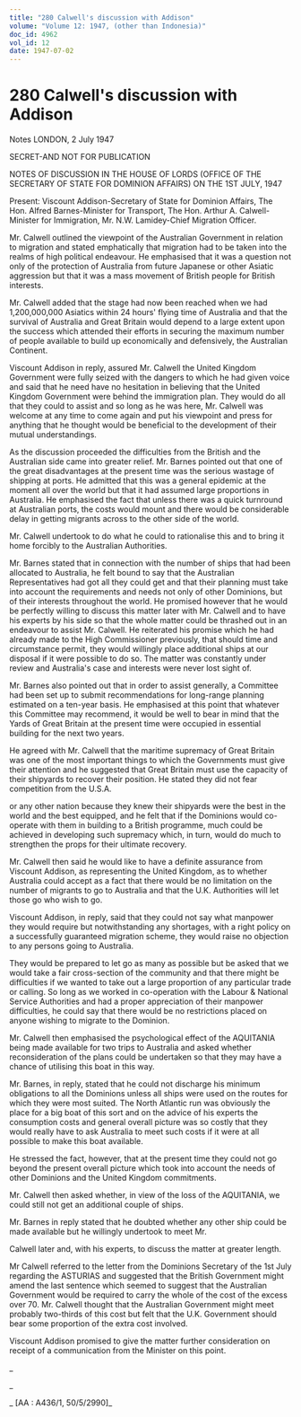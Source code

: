 ```yaml
---
title: "280 Calwell's discussion with Addison"
volume: "Volume 12: 1947, (other than Indonesia)"
doc_id: 4962
vol_id: 12
date: 1947-07-02
---
```


# 280 Calwell's discussion with Addison

Notes LONDON, 2 July 1947

SECRET-AND NOT FOR PUBLICATION

NOTES OF DISCUSSION IN THE HOUSE OF LORDS (OFFICE OF THE SECRETARY OF STATE FOR DOMINION AFFAIRS) ON THE 1ST JULY, 1947

Present: Viscount Addison-Secretary of State for Dominion Affairs, The Hon. Alfred Barnes-Minister for Transport, The Hon. Arthur A. Calwell-Minister for Immigration, Mr. N.W. Lamidey-Chief Migration Officer.

Mr. Calwell outlined the viewpoint of the Australian Government in relation to migration and stated emphatically that migration had to be taken into the realms of high political endeavour. He emphasised that it was a question not only of the protection of Australia from future Japanese or other Asiatic aggression but that it was a mass movement of British people for British interests.

Mr. Calwell added that the stage had now been reached when we had 1,200,000,000 Asiatics within 24 hours' flying time of Australia and that the survival of Australia and Great Britain would depend to a large extent upon the success which attended their efforts in securing the maximum number of people available to build up economically and defensively, the Australian Continent.

Viscount Addison in reply, assured Mr. Calwell the United Kingdom Government were fully seized with the dangers to which he had given voice and said that he need have no hesitation in believing that the United Kingdom Government were behind the immigration plan. They would do all that they could to assist and so long as he was here, Mr. Calwell was welcome at any time to come again and put his viewpoint and press for anything that he thought would be beneficial to the development of their mutual understandings.

As the discussion proceeded the difficulties from the British and the Australian side came into greater relief. Mr. Barnes pointed out that one of the great disadvantages at the present time was the serious wastage of shipping at ports. He admitted that this was a general epidemic at the moment all over the world but that it had assumed large proportions in Australia. He emphasised the fact that unless there was a quick turnround at Australian ports, the costs would mount and there would be considerable delay in getting migrants across to the other side of the world.

Mr. Calwell undertook to do what he could to rationalise this and to bring it home forcibly to the Australian Authorities.

Mr. Barnes stated that in connection with the number of ships that had been allocated to Australia, he felt bound to say that the Australian Representatives had got all they could get and that their planning must take into account the requirements and needs not only of other Dominions, but of their interests throughout the world. He promised however that he would be perfectly willing to discuss this matter later with Mr. Calwell and to have his experts by his side so that the whole matter could be thrashed out in an endeavour to assist Mr. Calwell. He reiterated his promise which he had already made to the High Commissioner previously, that should time and circumstance permit, they would willingly place additional ships at our disposal if it were possible to do so. The matter was constantly under review and Australia's case and interests were never lost sight of.

Mr. Barnes also pointed out that in order to assist generally, a Committee had been set up to submit recommendations for long-range planning estimated on a ten-year basis. He emphasised at this point that whatever this Committee may recommend, it would be well to bear in mind that the Yards of Great Britain at the present time were occupied in essential building for the next two years.

He agreed with Mr. Calwell that the maritime supremacy of Great Britain was one of the most important things to which the Governments must give their attention and he suggested that Great Britain must use the capacity of their shipyards to recover their position. He stated they did not fear competition from the U.S.A.

or any other nation because they knew their shipyards were the best in the world and the best equipped, and he felt that if the Dominions would co-operate with them in building to a British programme, much could be achieved in developing such supremacy which, in turn, would do much to strengthen the props for their ultimate recovery.

Mr. Calwell then said he would like to have a definite assurance from Viscount Addison, as representing the United Kingdom, as to whether Australia could accept as a fact that there would be no limitation on the number of migrants to go to Australia and that the U.K. Authorities will let those go who wish to go.

Viscount Addison, in reply, said that they could not say what manpower they would require but notwithstanding any shortages, with a right policy on a successfully guaranteed migration scheme, they would raise no objection to any persons going to Australia.

They would be prepared to let go as many as possible but be asked that we would take a fair cross-section of the community and that there might be difficulties if we wanted to take out a large proportion of any particular trade or calling. So long as we worked in co-operation with the Labour &amp; National Service Authorities and had a proper appreciation of their manpower difficulties, he could say that there would be no restrictions placed on anyone wishing to migrate to the Dominion.

Mr. Calwell then emphasised the psychological effect of the AQUITANIA being made available for two trips to Australia and asked whether reconsideration of the plans could be undertaken so that they may have a chance of utilising this boat in this way.

Mr. Barnes, in reply, stated that he could not discharge his minimum obligations to all the Dominions unless all ships were used on the routes for which they were most suited. The North Atlantic run was obviously the place for a big boat of this sort and on the advice of his experts the consumption costs and general overall picture was so costly that they would really have to ask Australia to meet such costs if it were at all possible to make this boat available.

He stressed the fact, however, that at the present time they could not go beyond the present overall picture which took into account the needs of other Dominions and the United Kingdom commitments.

Mr. Calwell then asked whether, in view of the loss of the AQUITANIA, we could still not get an additional couple of ships.

Mr. Barnes in reply stated that he doubted whether any other ship could be made available but he willingly undertook to meet Mr.

Calwell later and, with his experts, to discuss the matter at greater length.

Mr Calwell referred to the letter from the Dominions Secretary of the 1st July regarding the ASTURIAS and suggested that the British Government might amend the last sentence which seemed to suggest that the Australian Government would be required to carry the whole of the cost of the excess over 70. Mr. Calwell thought that the Australian Government might meet probably two-thirds of this cost but felt that the U.K. Government should bear some proportion of the extra cost involved.

Viscount Addison promised to give the matter further consideration on receipt of a communication from the Minister on this point.

_

_

_ [AA : A436/1, 50/5/2990]_

